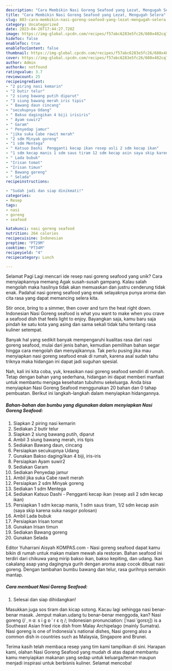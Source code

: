```yaml
---
description: "Cara Membikin Nasi Goreng Seafood yang Lezat, Mengugah Selera"
title: "Cara Membikin Nasi Goreng Seafood yang Lezat, Mengugah Selera"
slug: 803-cara-membikin-nasi-goreng-seafood-yang-lezat-mengugah-selera
category: Uncategorized
date: 2023-04-26T17:44:27.720Z
image: https://img-global.cpcdn.com/recipes/f57abc6283e5fc26/680x482cq70/nasi-goreng-seafood-foto-resep-utama.jpg
hideToc: false
enableToc: true
enableTocContent: false
thumbnail: https://img-global.cpcdn.com/recipes/f57abc6283e5fc26/680x482cq70/nasi-goreng-seafood-foto-resep-utama.jpg
cover: https://img-global.cpcdn.com/recipes/f57abc6283e5fc26/680x482cq70/nasi-goreng-seafood-foto-resep-utama.jpg
author: Admin
authorAv: notfound
ratingvalue: 3.7
reviewcount: 25
recipeingredient:
- "2 piring nasi kemarin"
- "2 butir telur"
- "2 siung bawang putih diparut"
- "3 siung bawang merah iris tipis"
- " Bawang daun cincang"
- "secukupnya Udang"
- " Bakso dagingikan 4 biji irisiris"
- " Ayam suwir2"
- " Garam"
- " Penyedap jamur"
- "jika suka Cabe rawit merah"
- "2 sdm Minyak goreng"
- "1 sdm Mentega"
- " Katsuo Dashi  Pengganti kecap ikan resep asli 2 sdm kecap ikan"
- "1 sdm kecap manis 1 sdm saus tiram 12 sdm kecap asin saya skip karena suka nasgor polosan"
- " Lada bubuk"
- "Irisan tomat"
- "Irisan timun"
- " Bawang goreng"
- " Selada"
recipeinstructions:

- "Sudah jadi dan siap dinikmati!"
categories:
- Resep
tags:
- nasi
- goreng
- seafood

katakunci: nasi goreng seafood 
nutrition: 264 calories
recipecuisine: Indonesian
preptime: "PT29M"
cooktime: "PT34M"
recipeyield: "4"
recipecategory: Lunch

---
```



Selamat Pagi Lagi mencari ide resep nasi goreng seafood yang unik? Cara menyiapkannya memang Agak susah-susah gampang. Kalau salah mengolah maka hasilnya tidak akan memuaskan dan justru cenderung tidak enak. Padahal nasi goreng seafood yang enak selayaknya punya aroma dan cita rasa yang dapat memancing selera kita.


Stir once, bring to a simmer, then cover and turn the heat right down. Indonesian Nasi Goreng seafood is what you want to make when you crave a seafood dish that feels light to enjoy. Bayangkan saja, kamu baru saja pindah ke satu kota yang asing dan sama sekali tidak tahu tentang rasa kuliner setempat.

Banyak hal yang sedikit banyak mempengaruhi kualitas rasa dari nasi goreng seafood, mulai dari jenis bahan, kemudian pemilihan bahan segar hingga cara mengolah dan menyajikannya. Tak perlu pusing jika mau menyiapkan nasi goreng seafood enak di rumah, karena asal sudah tahu triknya maka hidangan ini dapat jadi suguhan spesial.


Nah, kali ini kita coba, yuk, kreasikan nasi goreng seafood sendiri di rumah. Tetap dengan bahan yang sederhana, hidangan ini dapat memberi manfaat untuk membantu menjaga kesehatan tubuhmu sekeluarga. Anda bisa menyiapkan Nasi Goreng Seafood menggunakan 20 bahan dan 0 tahap pembuatan. Berikut ini langkah-langkah dalam menyiapkan hidangannya.

<!--inarticleads1-->

##### Bahan-bahan dan bumbu yang digunakan dalam menyiapkan Nasi Goreng Seafood:

1. Siapkan 2 piring nasi kemarin
1. Sediakan 2 butir telur
1. Siapkan 2 siung bawang putih, diparut
1. Ambil 3 siung bawang merah, iris tipis
1. Sediakan  Bawang daun, cincang
1. Persiapkan secukupnya Udang
1. Gunakan  Bakso daging/ikan 4 biji, iris-iris
1. Persiapkan  Ayam suwir2
1. Sediakan  Garam
1. Sediakan  Penyedap jamur
1. Ambil jika suka Cabe rawit merah
1. Persiapkan 2 sdm Minyak goreng
1. Sediakan 1 sdm Mentega
1. Sediakan  Katsuo Dashi - Pengganti kecap ikan (resep asli 2 sdm kecap ikan)
1. Persiapkan 1 sdm kecap manis, 1 sdm saus tiram, 1/2 sdm kecap asin (saya skip karena suka nasgor polosan)
1. Ambil  Lada bubuk
1. Persiapkan Irisan tomat
1. Gunakan Irisan timun
1. Sediakan  Bawang goreng
1. Gunakan  Selada


Editor Yuharrani Aisyah KOMPAS.com - Nasi goreng seafood dapat kamu bikin di rumah untuk makan malam mewah ala restoran. Bahan seafood ini terdiri dari chikuwa yang mirip bakso ikan, bakso kepiting, dan udang. Ikan cakalang asap yang dagingnya gurih dengan aroma asap cocok dibuat nasi goreng. Dengan tambahan bumbu bawang dan telur, rasa gurihnya semakin mantap. 

<!--inarticleads2-->

##### Cara membuat Nasi Goreng Seafood:


1. Selesai dan siap dihidangkan!

Masukkan juga sos tiram dan kicap sotong. Kacau lagi sehingga nasi benar-benar masak. Jemput makan.udang tu benar-benar menggoda, kan? Nasi goreng (/ ˌ n ɑː s i ɡ ɒ ˈ r ɛ ŋ /; Indonesian pronunciation: [ˈnasi ˈɡorɛŋ]) is a Southeast Asian fried rice dish from Malay Archipelago (mainly Sumatra). Nasi goreng is one of Indonesia&#39;s national dishes, Nasi goreng also a common dish in countries such as Malaysia, Singapore and Brunei. 

Terima kasih telah membaca resep yang tim kami tampilkan di sini. Harapan kami, olahan Nasi Goreng Seafood yang mudah di atas dapat membantu kamu menyiapkan makanan yang sedap untuk keluarga/teman maupun menjadi inspirasi untuk berbisnis kuliner. Selamat mencoba!
